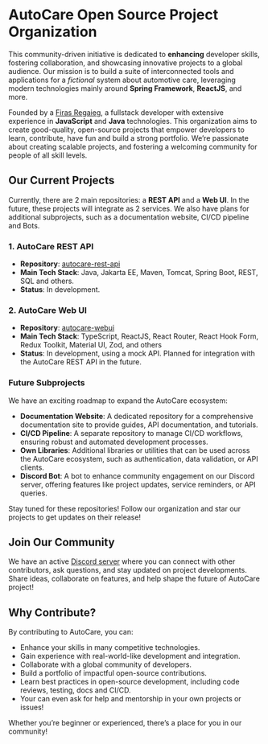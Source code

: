 # AutoCare Open Source Project Organization

This community-driven initiative is dedicated to **enhancing** developer skills, fostering collaboration, and showcasing innovative projects to a global audience. Our mission is to build a suite of interconnected tools and applications for a _fictional_ system about automotive care, leveraging modern technologies mainly around **Spring Framework**, **ReactJS**, and more.

Founded by a [Firas Regaieg](https://github.com/firasrg), a fullstack developer with extensive experience in **JavaScript** and **Java** technologies. This organization aims to create good-quality, open-source projects that empower developers to learn, contribute, have fun and build a strong portfolio. We’re passionate about creating scalable projects, and fostering a welcoming community for people of all skill levels.

## Our Current Projects

Currently, there are 2 main repositories: a **REST API** and a **Web UI**. In the future, these projects will integrate as 2 services. We also have plans for additional subprojects, such as a documentation website, CI/CD pipeline and Bots.

### 1. AutoCare REST API
- **Repository**: [autocare-rest-api](https://github.com/autocare-opensource-project/autocare-rest-api)
- **Main Tech Stack**: Java, Jakarta EE, Maven, Tomcat, Spring Boot, REST, SQL and others.
- **Status**: In development.

### 2. AutoCare Web UI
- **Repository**: [autocare-webui](https://github.com/autocare-opensource-project/autocare-webui)
- **Main Tech Stack**: TypeScript, ReactJS, React Router, React Hook Form, Redux Toolkit, Material UI, Zod, and others
- **Status**: In development, using a mock API. Planned for integration with the AutoCare REST API in the future.

### Future Subprojects
We have an exciting roadmap to expand the AutoCare ecosystem:
- **Documentation Website**: A dedicated repository for a comprehensive documentation site to provide guides, API documentation, and tutorials.
- **CI/CD Pipeline**: A separate repository to manage CI/CD workflows, ensuring robust and automated development processes.
- **Own Libraries**: Additional libraries or utilities that can be used across the AutoCare ecosystem, such as authentication, data validation, or API clients.
- **Discord Bot**: A bot to enhance community engagement on our Discord server, offering features like project updates, service reminders, or API queries.

Stay tuned for these repositories! Follow our organization and star our projects to get updates on their release!

## Join Our Community

We have an active [Discord server](https://discord.gg/mcP7eAEhMX) where you can connect with other contributors, ask questions, and stay updated on project developments. Share ideas, collaborate on features, and help shape the future of AutoCare project!

## Why Contribute?

By contributing to AutoCare, you can:
- Enhance your skills in many competitive technologies.  
- Gain experience with real-world-like development and integration.
- Collaborate with a global community of developers.
- Build a portfolio of impactful open-source contributions.
- Learn best practices in open-source development, including code reviews, testing, docs and CI/CD.
- Your can even ask for help and mentorship in your own projects or issues!

Whether you’re beginner or experienced, there’s a place for you in our community!
